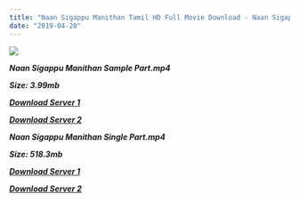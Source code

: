 ```yaml
---
title: "Naan Sigappu Manithan Tamil HD Full Movie Download - Naan Sigappu Manithan Tamil HD Movie Download"
date: "2019-04-28"
---
```


![](https://images.moviebuff.com/c317cf58-5052-48c1-a6ce-7e44893a06cf?w=1000)

**_Naan Sigappu Manithan Sample Part.mp4_**

**_Size: 3.99mb_**

**_[Download Server 1](http://cdn2.tamilmovie.site/files/Tamil{18b9e36be58349bcedc591cb24b1d58373c4fcb8ec6c90ee99c2d93b5f4aedc9}20AtoZ{18b9e36be58349bcedc591cb24b1d58373c4fcb8ec6c90ee99c2d93b5f4aedc9}20Movies/N/Naan{18b9e36be58349bcedc591cb24b1d58373c4fcb8ec6c90ee99c2d93b5f4aedc9}20Sigappu{18b9e36be58349bcedc591cb24b1d58373c4fcb8ec6c90ee99c2d93b5f4aedc9}20Manithan/Naan{18b9e36be58349bcedc591cb24b1d58373c4fcb8ec6c90ee99c2d93b5f4aedc9}20Sigappu{18b9e36be58349bcedc591cb24b1d58373c4fcb8ec6c90ee99c2d93b5f4aedc9}20Manithan{18b9e36be58349bcedc591cb24b1d58373c4fcb8ec6c90ee99c2d93b5f4aedc9}20HD/Naan{18b9e36be58349bcedc591cb24b1d58373c4fcb8ec6c90ee99c2d93b5f4aedc9}20Sigappu{18b9e36be58349bcedc591cb24b1d58373c4fcb8ec6c90ee99c2d93b5f4aedc9}20Manithan{18b9e36be58349bcedc591cb24b1d58373c4fcb8ec6c90ee99c2d93b5f4aedc9}20Sample.mp4)_**

**_[Download Server 2](http://cdn2.tamilmovie.site/files/Tamil{18b9e36be58349bcedc591cb24b1d58373c4fcb8ec6c90ee99c2d93b5f4aedc9}20AtoZ{18b9e36be58349bcedc591cb24b1d58373c4fcb8ec6c90ee99c2d93b5f4aedc9}20Movies/N/Naan{18b9e36be58349bcedc591cb24b1d58373c4fcb8ec6c90ee99c2d93b5f4aedc9}20Sigappu{18b9e36be58349bcedc591cb24b1d58373c4fcb8ec6c90ee99c2d93b5f4aedc9}20Manithan/Naan{18b9e36be58349bcedc591cb24b1d58373c4fcb8ec6c90ee99c2d93b5f4aedc9}20Sigappu{18b9e36be58349bcedc591cb24b1d58373c4fcb8ec6c90ee99c2d93b5f4aedc9}20Manithan{18b9e36be58349bcedc591cb24b1d58373c4fcb8ec6c90ee99c2d93b5f4aedc9}20HD/Naan{18b9e36be58349bcedc591cb24b1d58373c4fcb8ec6c90ee99c2d93b5f4aedc9}20Sigappu{18b9e36be58349bcedc591cb24b1d58373c4fcb8ec6c90ee99c2d93b5f4aedc9}20Manithan{18b9e36be58349bcedc591cb24b1d58373c4fcb8ec6c90ee99c2d93b5f4aedc9}20Sample.mp4)_**

**_Naan Sigappu Manithan Single Part.mp4_**

**_Size: 518.3mb_**

**_[Download Server 1](http://cdn2.tamilmovie.site/files/Tamil{18b9e36be58349bcedc591cb24b1d58373c4fcb8ec6c90ee99c2d93b5f4aedc9}20AtoZ{18b9e36be58349bcedc591cb24b1d58373c4fcb8ec6c90ee99c2d93b5f4aedc9}20Movies/N/Naan{18b9e36be58349bcedc591cb24b1d58373c4fcb8ec6c90ee99c2d93b5f4aedc9}20Sigappu{18b9e36be58349bcedc591cb24b1d58373c4fcb8ec6c90ee99c2d93b5f4aedc9}20Manithan/Naan{18b9e36be58349bcedc591cb24b1d58373c4fcb8ec6c90ee99c2d93b5f4aedc9}20Sigappu{18b9e36be58349bcedc591cb24b1d58373c4fcb8ec6c90ee99c2d93b5f4aedc9}20Manithan{18b9e36be58349bcedc591cb24b1d58373c4fcb8ec6c90ee99c2d93b5f4aedc9}20HD/Naan{18b9e36be58349bcedc591cb24b1d58373c4fcb8ec6c90ee99c2d93b5f4aedc9}20Sigappu{18b9e36be58349bcedc591cb24b1d58373c4fcb8ec6c90ee99c2d93b5f4aedc9}20Manithan.mp4)_**

**_[Download Server 2](http://cdn2.tamilmovie.site/files/Tamil{18b9e36be58349bcedc591cb24b1d58373c4fcb8ec6c90ee99c2d93b5f4aedc9}20AtoZ{18b9e36be58349bcedc591cb24b1d58373c4fcb8ec6c90ee99c2d93b5f4aedc9}20Movies/N/Naan{18b9e36be58349bcedc591cb24b1d58373c4fcb8ec6c90ee99c2d93b5f4aedc9}20Sigappu{18b9e36be58349bcedc591cb24b1d58373c4fcb8ec6c90ee99c2d93b5f4aedc9}20Manithan/Naan{18b9e36be58349bcedc591cb24b1d58373c4fcb8ec6c90ee99c2d93b5f4aedc9}20Sigappu{18b9e36be58349bcedc591cb24b1d58373c4fcb8ec6c90ee99c2d93b5f4aedc9}20Manithan{18b9e36be58349bcedc591cb24b1d58373c4fcb8ec6c90ee99c2d93b5f4aedc9}20HD/Naan{18b9e36be58349bcedc591cb24b1d58373c4fcb8ec6c90ee99c2d93b5f4aedc9}20Sigappu{18b9e36be58349bcedc591cb24b1d58373c4fcb8ec6c90ee99c2d93b5f4aedc9}20Manithan.mp4)_**
